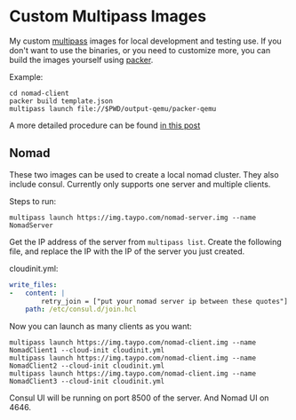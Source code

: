# Custom Multipass Images
My custom [multipass](https://multipass.run/) images for local development and testing use. If you don't want to use the binaries, or you need to customize more, you can build the images yourself using [packer](https://packer.io/). 

Example:
```
cd nomad-client
packer build template.json
multipass launch file://$PWD/output-qemu/packer-qemu
```
A more detailed procedure can be found [in this post](https://discourse.ubuntu.com/t/building-multipass-images-with-packer/12361)


## Nomad
These two images can be used to create a local nomad cluster. They also include consul. Currently only supports one server and multiple clients.

Steps to run:

```
multipass launch https://img.taypo.com/nomad-server.img --name NomadServer
```

Get the IP address of the server from `multipass list`. Create the following file, and replace the IP with the IP of the server you just created.

cloudinit.yml:
```yaml
write_files:
-   content: |
        retry_join = ["put your nomad server ip between these quotes"]
    path: /etc/consul.d/join.hcl
```

Now you can launch as many clients as you want:
```
multipass launch https://img.taypo.com/nomad-client.img --name NomadClient1 --cloud-init cloudinit.yml
multipass launch https://img.taypo.com/nomad-client.img --name NomadClient2 --cloud-init cloudinit.yml
multipass launch https://img.taypo.com/nomad-client.img --name NomadClient3 --cloud-init cloudinit.yml

```
Consul UI will be running on port 8500 of the server. And Nomad UI on 4646.


